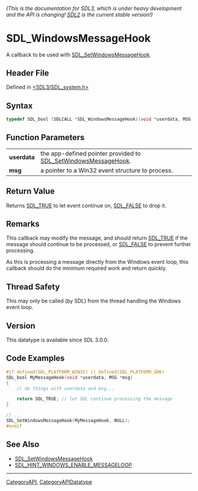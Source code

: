 ###### (This is the documentation for SDL3, which is under heavy development and the API is changing! [SDL2](https://wiki.libsdl.org/SDL2/) is the current stable version!)
# SDL_WindowsMessageHook

A callback to be used with [SDL_SetWindowsMessageHook](SDL_SetWindowsMessageHook).

## Header File

Defined in [<SDL3/SDL_system.h>](https://github.com/libsdl-org/SDL/blob/main/include/SDL3/SDL_system.h)

## Syntax

```c
typedef SDL_bool (SDLCALL *SDL_WindowsMessageHook)(void *userdata, MSG *msg);
```

## Function Parameters

|                  |                                                                                             |
| ---------------- | ------------------------------------------------------------------------------------------- |
| **userdata**     | the app-defined pointer provided to [SDL_SetWindowsMessageHook](SDL_SetWindowsMessageHook). |
| **msg**          | a pointer to a Win32 event structure to process.                                            |

## Return Value

Returns [SDL_TRUE](SDL_TRUE) to let event continue on,
[SDL_FALSE](SDL_FALSE) to drop it.

## Remarks

This callback may modify the message, and should return
[SDL_TRUE](SDL_TRUE) if the message should continue to be processed, or
[SDL_FALSE](SDL_FALSE) to prevent further processing.

As this is processing a message directly from the Windows event loop, this
callback should do the minimum required work and return quickly.

## Thread Safety

This may only be called (by SDL) from the thread handling the Windows event
loop.

## Version

This datatype is available since SDL 3.0.0.

## Code Examples

```c
#if defined(SDL_PLATFORM_WIN32) || defined(SDL_PLATFORM_GDK)
SDL_bool MyMessageHook(void *userdata, MSG *msg)
{
    // do things with userdata and msg...

    return SDL_TRUE; // let SDL continue processing the message 
}

// ...
SDL_SetWindowsMessageHook(MyMessageHook, NULL);
#endif
```

## See Also

- [SDL_SetWindowsMessageHook](SDL_SetWindowsMessageHook)
- [SDL_HINT_WINDOWS_ENABLE_MESSAGELOOP](SDL_HINT_WINDOWS_ENABLE_MESSAGELOOP)

----
[CategoryAPI](CategoryAPI), [CategoryAPIDatatype](CategoryAPIDatatype)

